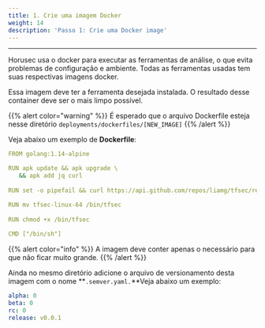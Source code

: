 ```yaml
---
title: 1. Crie uma imagem Docker
weight: 14
description: 'Passo 1: Crie uma Docker image'
---
```


---

Horusec usa o docker para executar as ferramentas de análise, o que evita problemas de configuração e ambiente. Todas as ferramentas usadas tem suas respectivas imagens docker. 

Essa imagem deve ter a ferramenta desejada instalada. O resultado desse container deve ser o mais limpo possível. 

{{% alert color="warning" %}}
É esperado que o arquivo Dockerfile esteja nesse diretório `deployments/dockerfiles/[NEW_IMAGE]`
{{% /alert %}}

Veja abaixo um exemplo de **Dockerfile**: 

```yaml
FROM golang:1.14-alpine

RUN apk update && apk upgrade \
   && apk add jq curl
   
RUN set -o pipefail && curl https://api.github.com/repos/liamg/tfsec/releases/latest | jq -r ".assets[] | select(.name | contains(\"tfsec-linux-64\")) | .browser_download_url" | xargs wget

RUN mv tfsec-linux-64 /bin/tfsec
 
RUN chmod +x /bin/tfsec
 
CMD ["/bin/sh"]
```

{{% alert color="info" %}}
A imagem deve conter apenas o necessário para que não ficar muito grande. 
{{% /alert %}}

Ainda no mesmo diretório adicione o arquivo de versionamento desta imagem com o nome **`.semver.yaml.`**Veja abaixo um exemplo: 

```yaml
alpha: 0
beta: 0
rc: 0
release: v0.0.1
```

